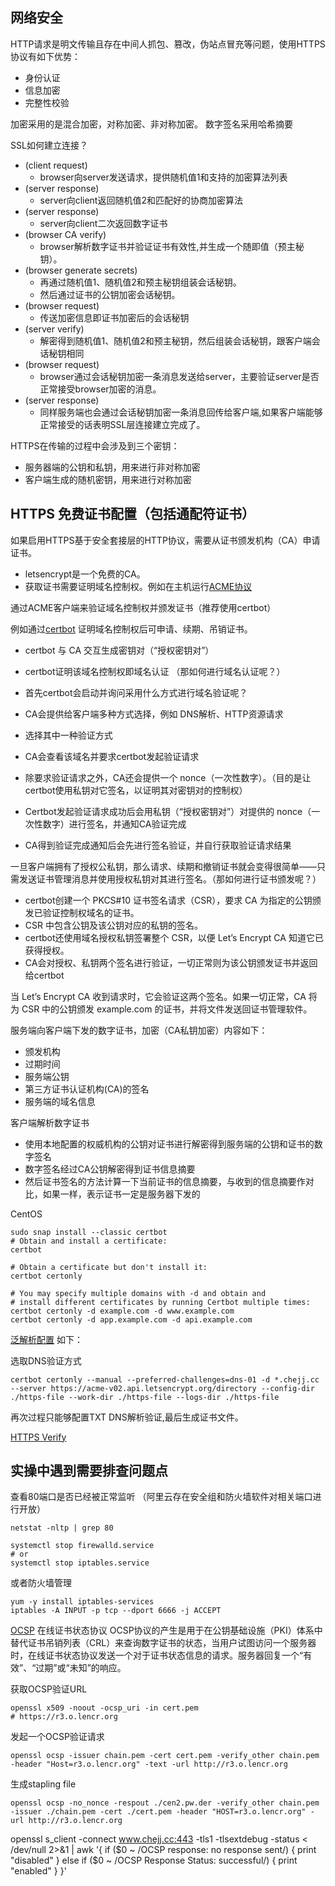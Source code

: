 ## 网络安全

HTTP请求是明文传输且存在中间人抓包、篡改，伪站点冒充等问题，使用HTTPS协议有如下优势：
- 身份认证
- 信息加密
- 完整性校验

加密采用的是混合加密，对称加密、非对称加密。
数字签名采用哈希摘要

SSL如何建立连接？
- (client request)  
  - browser向server发送请求，提供随机值1和支持的加密算法列表 
- (server response) 
  - server向client返回随机值2和匹配好的协商加密算法          
- (server response) 
  - server向client二次返回数字证书                        
- (browser CA verify)  
  - browser解析数字证书并验证证书有效性,并生成一个随即值（预主秘钥）。
- (browser generate secrets)
  - 再通过随机值1、随机值2和预主秘钥组装会话秘钥。
  - 然后通过证书的公钥加密会话秘钥。
- (browser request) 
  - 传送加密信息即证书加密后的会话秘钥
- (server verify) 
  - 解密得到随机值1、随机值2和预主秘钥，然后组装会话秘钥，跟客户端会话秘钥相同
- (browser request) 
  - browser通过会话秘钥加密一条消息发送给server，主要验证server是否正常接受browser加密的消息。
- (server response) 
  - 同样服务端也会通过会话秘钥加密一条消息回传给客户端,如果客户端能够正常接受的话表明SSL层连接建立完成了。

HTTPS在传输的过程中会涉及到三个密钥：
- 服务器端的公钥和私钥，用来进行非对称加密 
- 客户端生成的随机密钥，用来进行对称加密




## HTTPS 免费证书配置（包括通配符证书）

如果启用HTTPS基于安全套接层的HTTP协议，需要从证书颁发机构（CA）申请证书。
- letsencrypt是一个免费的CA。
- 获取证书需要证明域名控制权。例如在主机运行[ACME协议](https://datatracker.ietf.org/doc/html/rfc8555)


通过ACME客户端来验证域名控制权并颁发证书（推荐使用certbot）

例如通过[certbot](https://eff-certbot.readthedocs.io/en/stable/using.html#nginx) 证明域名控制权后可申请、续期、吊销证书。

- certbot 与 CA 交互生成密钥对（“授权密钥对”）
- certbot证明该域名控制权即域名认证 （那如何进行域名认证呢？）

- 首先certbot会启动并询问采用什么方式进行域名验证呢？
- CA会提供给客户端多种方式选择，例如 DNS解析、HTTP资源请求
- 选择其中一种验证方式
- CA会查看该域名并要求certbot发起验证请求
- 除要求验证请求之外，CA还会提供一个 nonce（一次性数字）。（目的是让certbot使用私钥对它签名，以证明其对密钥对的控制权）
- Certbot发起验证请求成功后会用私钥（“授权密钥对”）对提供的 nonce（一次性数字）进行签名，并通知CA验证完成
- CA得到验证完成通知后会先进行签名验证，并自行获取验证请求结果

一旦客户端拥有了授权公私钥，那么请求、续期和撤销证书就会变得很简单——只需发送证书管理消息并使用授权私钥对其进行签名。（那如何进行证书颁发呢？）

- certbot创建一个 PKCS#10 证书签名请求（CSR），要求 CA 为指定的公钥颁发已验证控制权域名的证书。
- CSR 中包含公钥及该公钥对应的私钥的签名。
- certbot还使用域名授权私钥签署整个 CSR，以便 Let’s Encrypt CA 知道它已获得授权。
- CA会对授权、私钥两个签名进行验证，一切正常则为该公钥颁发证书并返回给certbot

当 Let’s Encrypt CA 收到请求时，它会验证这两个签名。如果一切正常，CA 将为 CSR 中的公钥颁发 example.com 的证书，并将文件发送回证书管理软件。

服务端向客户端下发的数字证书，加密（CA私钥加密）内容如下：
- 颁发机构
- 过期时间
- 服务端公钥
- 第三方证书认证机构(CA)的签名
- 服务端的域名信息

客户端解析数字证书

- 使用本地配置的权威机构的公钥对证书进行解密得到服务端的公钥和证书的数字签名
- 数字签名经过CA公钥解密得到证书信息摘要
- 然后证书签名的方法计算一下当前证书的信息摘要，与收到的信息摘要作对比，如果一样，表示证书一定是服务器下发的

CentOS
```shell
sudo snap install --classic certbot
# Obtain and install a certificate:
certbot

# Obtain a certificate but don't install it:
certbot certonly

# You may specify multiple domains with -d and obtain and
# install different certificates by running Certbot multiple times:
certbot certonly -d example.com -d www.example.com
certbot certonly -d app.example.com -d api.example.com
```

[泛解析配置](https://eff-certbot.readthedocs.io/en/stable/using.html#certbot-commands) 如下：

选取DNS验证方式
```shell
certbot certonly --manual --preferred-challenges=dns-01 -d *.chejj.cc --server https://acme-v02.api.letsencrypt.org/directory --config-dir ./https-file --work-dir ./https-file --logs-dir ./https-file

```
再次过程只能够配置TXT DNS解析验证,最后生成证书文件。


[HTTPS Verify](https://www.sslshopper.com/ssl-checker.html#hostname=www.chejj.cc)


## 实操中遇到需要排查问题点
查看80端口是否已经被正常监听 （阿里云存在安全组和防火墙软件对相关端口进行开放）
```shell
netstat -nltp | grep 80
```
```shell
systemctl stop firewalld.service
# or
systemctl stop iptables.service
```

或者防火墙管理
```shell
yum -y install iptables-services
iptables -A INPUT -p tcp --dport 6666 -j ACCEPT 
```

[OCSP](http://cooolin.com/scinet/2020/07/16/ocsp-stapling-nginx.html) 在线证书状态协议
OCSP协议的产生是用于在公钥基础设施（PKI）体系中替代证书吊销列表（CRL）来查询数字证书的状态，当用户试图访问一个服务器时，在线证书状态协议发送一个对于证书状态信息的请求。服务器回复一个“有效”、“过期”或“未知”的响应。

获取OCSP验证URL
```shell
openssl x509 -noout -ocsp_uri -in cert.pem
# https://r3.o.lencr.org
```
发起一个OCSP验证请求
```shell
openssl ocsp -issuer chain.pem -cert cert.pem -verify_other chain.pem -header "Host=r3.o.lencr.org" -text -url http://r3.o.lencr.org
```
生成stapling file
```shell
openssl ocsp -no_nonce -respout ./cen2.pw.der -verify_other chain.pem -issuer ./chain.pem -cert ./cert.pem -header "HOST=r3.o.lencr.org" -url http://r3.o.lencr.org
```


openssl s_client -connect www.chejj.cc:443 -tls1 -tlsextdebug -status < /dev/null 2>&1 | awk '{ if ($0 ~ /OCSP response: no response sent/) { print "disabled" } else if ($0 ~ /OCSP Response Status: successful/) { print "enabled" } }'